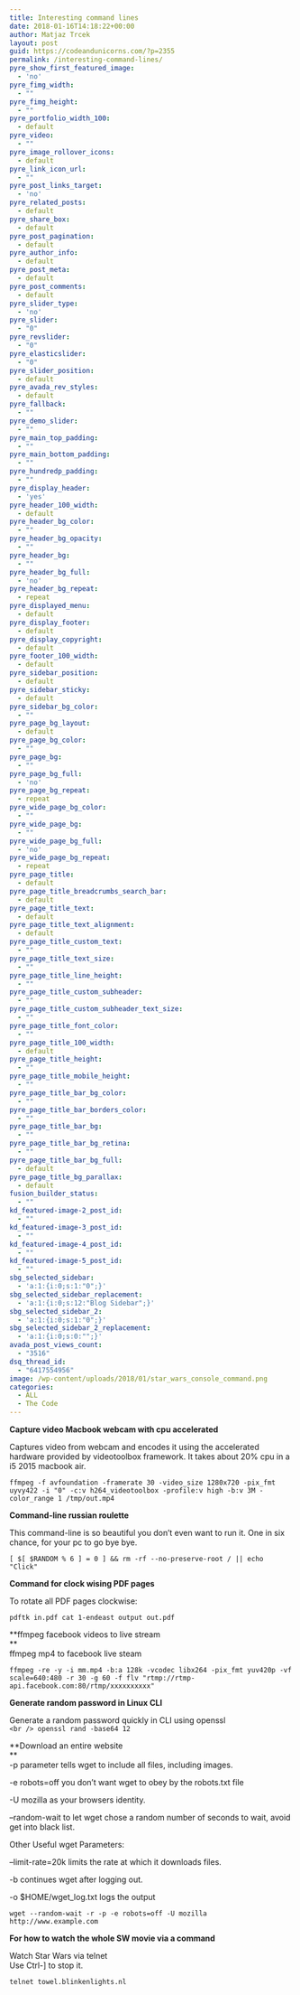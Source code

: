 ```yaml
---
title: Interesting command lines
date: 2018-01-16T14:18:22+00:00
author: Matjaz Trcek
layout: post
guid: https://codeandunicorns.com/?p=2355
permalink: /interesting-command-lines/
pyre_show_first_featured_image:
  - 'no'
pyre_fimg_width:
  - ""
pyre_fimg_height:
  - ""
pyre_portfolio_width_100:
  - default
pyre_video:
  - ""
pyre_image_rollover_icons:
  - default
pyre_link_icon_url:
  - ""
pyre_post_links_target:
  - 'no'
pyre_related_posts:
  - default
pyre_share_box:
  - default
pyre_post_pagination:
  - default
pyre_author_info:
  - default
pyre_post_meta:
  - default
pyre_post_comments:
  - default
pyre_slider_type:
  - 'no'
pyre_slider:
  - "0"
pyre_revslider:
  - "0"
pyre_elasticslider:
  - "0"
pyre_slider_position:
  - default
pyre_avada_rev_styles:
  - default
pyre_fallback:
  - ""
pyre_demo_slider:
  - ""
pyre_main_top_padding:
  - ""
pyre_main_bottom_padding:
  - ""
pyre_hundredp_padding:
  - ""
pyre_display_header:
  - 'yes'
pyre_header_100_width:
  - default
pyre_header_bg_color:
  - ""
pyre_header_bg_opacity:
  - ""
pyre_header_bg:
  - ""
pyre_header_bg_full:
  - 'no'
pyre_header_bg_repeat:
  - repeat
pyre_displayed_menu:
  - default
pyre_display_footer:
  - default
pyre_display_copyright:
  - default
pyre_footer_100_width:
  - default
pyre_sidebar_position:
  - default
pyre_sidebar_sticky:
  - default
pyre_sidebar_bg_color:
  - ""
pyre_page_bg_layout:
  - default
pyre_page_bg_color:
  - ""
pyre_page_bg:
  - ""
pyre_page_bg_full:
  - 'no'
pyre_page_bg_repeat:
  - repeat
pyre_wide_page_bg_color:
  - ""
pyre_wide_page_bg:
  - ""
pyre_wide_page_bg_full:
  - 'no'
pyre_wide_page_bg_repeat:
  - repeat
pyre_page_title:
  - default
pyre_page_title_breadcrumbs_search_bar:
  - default
pyre_page_title_text:
  - default
pyre_page_title_text_alignment:
  - default
pyre_page_title_custom_text:
  - ""
pyre_page_title_text_size:
  - ""
pyre_page_title_line_height:
  - ""
pyre_page_title_custom_subheader:
  - ""
pyre_page_title_custom_subheader_text_size:
  - ""
pyre_page_title_font_color:
  - ""
pyre_page_title_100_width:
  - default
pyre_page_title_height:
  - ""
pyre_page_title_mobile_height:
  - ""
pyre_page_title_bar_bg_color:
  - ""
pyre_page_title_bar_borders_color:
  - ""
pyre_page_title_bar_bg:
  - ""
pyre_page_title_bar_bg_retina:
  - ""
pyre_page_title_bar_bg_full:
  - default
pyre_page_title_bg_parallax:
  - default
fusion_builder_status:
  - ""
kd_featured-image-2_post_id:
  - ""
kd_featured-image-3_post_id:
  - ""
kd_featured-image-4_post_id:
  - ""
kd_featured-image-5_post_id:
  - ""
sbg_selected_sidebar:
  - 'a:1:{i:0;s:1:"0";}'
sbg_selected_sidebar_replacement:
  - 'a:1:{i:0;s:12:"Blog Sidebar";}'
sbg_selected_sidebar_2:
  - 'a:1:{i:0;s:1:"0";}'
sbg_selected_sidebar_2_replacement:
  - 'a:1:{i:0;s:0:"";}'
avada_post_views_count:
  - "3516"
dsq_thread_id:
  - "6417554956"
image: /wp-content/uploads/2018/01/star_wars_console_command.png
categories:
  - ALL
  - The Code
---
```

**Capture video Macbook webcam with cpu accelerated**

Captures video from webcam and encodes it using the accelerated hardware provided by videotoolbox framework. It takes about 20% cpu in a i5 2015 macbook air.

`ffmpeg -f avfoundation -framerate 30 -video_size 1280x720 -pix_fmt uyvy422 -i "0" -c:v h264_videotoolbox -profile:v high -b:v 3M -color_range 1 /tmp/out.mp4`

**Command-line russian roulette**

This command-line is so beautiful you don&#8217;t even want to run it. One in six chance, for your pc to go bye bye.

`[ $[ $RANDOM % 6 ] = 0 ] && rm -rf --no-preserve-root / || echo "Click"`

**Command for clock wising PDF pages**

To rotate all PDF pages clockwise:

`pdftk in.pdf cat 1-endeast output out.pdf`

**ffmpeg facebook videos to live stream  
**  
ffmpeg mp4 to facebook live steam

`ffmpeg -re -y -i mm.mp4 -b:a 128k -vcodec libx264 -pix_fmt yuv420p -vf scale=640:480 -r 30 -g 60 -f flv "rtmp://rtmp-api.facebook.com:80/rtmp/xxxxxxxxxx"`

**Generate random password in Linux CLI**

Generate a random password quickly in CLI using openssl  
`<br />
openssl rand -base64 12`

**Download an entire website  
**  
-p parameter tells wget to include all files, including images.

-e robots=off you don&#8217;t want wget to obey by the robots.txt file

-U mozilla as your browsers identity.

&#8211;random-wait to let wget chose a random number of seconds to wait, avoid get into black list.

Other Useful wget Parameters:

&#8211;limit-rate=20k limits the rate at which it downloads files.

-b continues wget after logging out.

-o $HOME/wget_log.txt logs the output

`wget --random-wait -r -p -e robots=off -U mozilla http://www.example.com`

**For how to watch the whole SW movie via a command**

Watch Star Wars via telnet  
Use Ctrl-] to stop it.

`telnet towel.blinkenlights.nl`